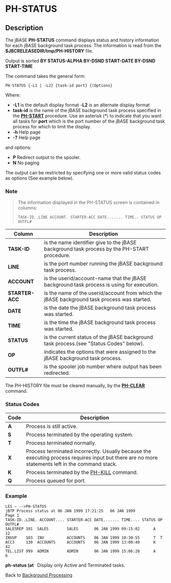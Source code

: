 # PH-STATUS

<PageHeader />

## Description

The jBASE **PH-STATUS** command displays status and history information for each jBASE background task process. The information is read from the **$JBCRELEASEDIR/tmp/PH-HISTORY** file.

Output is sorted **BY STATUS-ALPHA BY-DSND START-DATE BY-DSND START-TIME**

The command takes the general form:

```
PH-STATUS {-L1 | -L2} {task-id port} {(Options}
```

Where:

- **-L1** is the default display format
  -**L2** is an alternate display format
- **task-id** is the name of the jBASE background task process specified in the [**PH-START**](./../ph-start) procedure. Use an asterisk (\*) to indicate that you want all tasks for **port** which is the port number of the jBASE background task process for which to limit the display.
- **-h** Help page
- **-?** Help page

and options:

- **P** Redirect output to the spooler.
- **N** No paging

The output can be restricted by specifying one or more valid status codes as options (See example below).

### Note

> The information displayed in the PH-STATUS screen is contained in columns:
>
> ```
> TASK-ID..LINE ACCOUNT. STARTER-ACC DATE....... TIME.. STATUS OP OUTFL#
> ```

| Column | Description |
| --- | --- |
| **TASK-ID** | is the name identifier give to the jBASE background task process by the PH-START procedure. |
| **LINE** | is the port number running the jBASE background task process. |
| **ACCOUNT** | is the userid/account-name that the jBASE background task process is using for execution. |
| **STARTER-ACC** | is the name of the userid/account from which the jBASE background task process was started. |
| **DATE** | is the date the jBASE background task process was started. |
| **TIME** | is the time the jBASE background task process was started. |
| **STATUS** | is the current status of the jBASE background task process.(see "Status Codes" below). |
| **OP** | indicates the options that were assigned to the jBASE background task process. |
| **OUTFL#** | is the spooler job number where output has been redirected. |

The PH-HISTORY file must be cleared manually, by the [**PH-CLEAR**](./../ph-clear) command.

### Status Codes

| Code | Description |
| --- | --- |
| **A** | Process is still active. |
| **S** | Process terminated by the operating system. |
| **T** | Process terminated normally. |
| **X** | Process terminated incorrectly. Usually because the executing process requires input but there are no more statements left in the command stack. |
| **K** | Process terminated by the [PH-KILL](./../ph-kill) command. |
| **Q** | Process queued for port. |

### Example

```
LES ~ -->PH-STATUS
jBTP Process status at 06 JAN 1999 17:21:25   06 JAN 1999            Page 1
TASK-ID..LINE. ACCOUNT.... STARTER-ACC DATE....... TIME.... STATUS OP OUTFL#
SALESREP 101  SALES        SALES       06 JAN 1999 09:15:02      A        12
INVUP    103  INV          ACCOUNTS    06 JAN 1999 10:30:55      T  T
ACC3     130  ACCOUNTS     ACCOUNTS    06 JAN 1999 13:00:40      K        42
TEL.LIST 999  ADMIN        ADMIN       06 JAN 1999 15:06:20      A         6
```

**ph-status (at**   Display only Active and Terminated tasks.

Back to [Background Processing](./../README.md)

<PageFooter />
